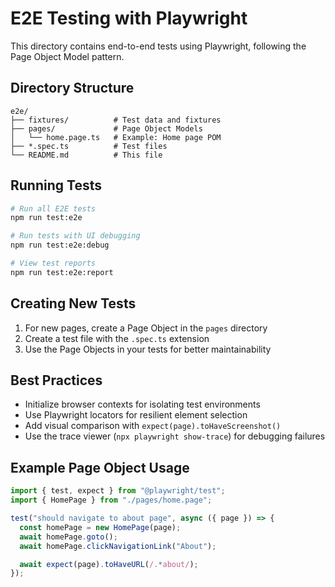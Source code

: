 # E2E Testing with Playwright

This directory contains end-to-end tests using Playwright, following the Page Object Model pattern.

## Directory Structure

```
e2e/
├── fixtures/          # Test data and fixtures
├── pages/             # Page Object Models
│   └── home.page.ts   # Example: Home page POM
├── *.spec.ts          # Test files
└── README.md          # This file
```

## Running Tests

```bash
# Run all E2E tests
npm run test:e2e

# Run tests with UI debugging
npm run test:e2e:debug

# View test reports
npm run test:e2e:report
```

## Creating New Tests

1. For new pages, create a Page Object in the `pages` directory
2. Create a test file with the `.spec.ts` extension
3. Use the Page Objects in your tests for better maintainability

## Best Practices

- Initialize browser contexts for isolating test environments
- Use Playwright locators for resilient element selection
- Add visual comparison with `expect(page).toHaveScreenshot()`
- Use the trace viewer (`npx playwright show-trace`) for debugging failures

## Example Page Object Usage

```typescript
import { test, expect } from "@playwright/test";
import { HomePage } from "./pages/home.page";

test("should navigate to about page", async ({ page }) => {
  const homePage = new HomePage(page);
  await homePage.goto();
  await homePage.clickNavigationLink("About");

  await expect(page).toHaveURL(/.*about/);
});
```
